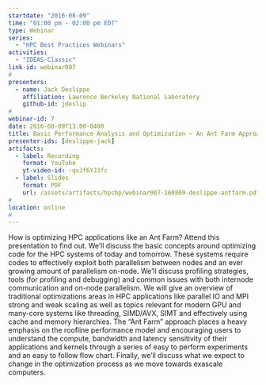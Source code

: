 ```yaml
---
startdate: "2016-08-09"
time: "01:00 pm - 02:00 pm EDT"
type: Webinar
series:
  - "HPC Best Practices Webinars"
activities:
  - "IDEAS-Classic"
link-id: webinar007
#
presenters:
  - name: Jack Deslippe
    affiliation: Lawrence Berkeley National Laboratory
    github-id: jdeslip
#
webinar-id: 7
date: 2016-08-09T13:00-0400
title: Basic Performance Analysis and Optimization – An Ant Farm Approach
presenter-ids: [deslippe-jack]
artifacts:
  - label: Recording
    format: YouTube
    yt-video-id: -qxJf6YJ3fc
  - label: Slides
    format: PDF
    url: /assets/artifacts/hpcbp/webinar007-160809-deslippe-antfarm.pdf
#
location: online
#
---
```

How is optimizing HPC applications like an Ant Farm? Attend this
presentation to find out. We’ll discuss the basic concepts around
optimizing code for the HPC systems of today and tomorrow. These
systems require codes to effectively exploit both parallelism between
nodes and an ever growing amount of parallelism on-node. We’ll discuss
profiling strategies, tools (for profiling and debugging) and common
issues with both internode communication and on-node parallelism. We
will give an overview of traditional optimizations areas in HPC
applications like parallel IO and MPI strong and weak scaling as well
as topics relevant for modern GPU and many-core systems like
threading, SIMD/AVX, SIMT and effectively using cache and memory
hierarchies. The “Ant Farm” approach places a heavy emphasis on the
roofline performance model and encouraging users to understand the
compute, bandwidth and latency sensitivity of their applications and
kernels through a series of easy to perform experiments and an easy to
follow flow chart. Finally, we’ll discuss what we expect to change in
the optimization process as we move towards exascale computers.
